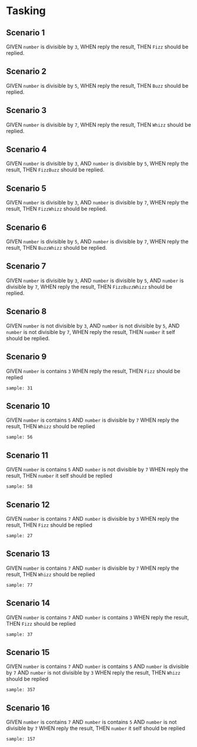 # Tasking

## Scenario 1
GIVEN `number` is divisible by `3`,
WHEN reply the result,
THEN `Fizz` should be replied.
 
## Scenario 2
GIVEN `number` is divisible by `5`,
WHEN reply the result,
THEN `Buzz` should be replied.
 
## Scenario 3
GIVEN `number` is divisible by `7`,
WHEN reply the result,
THEN `Whizz` should be replied.

## Scenario 4
GIVEN `number` is divisible by `3`,
AND `number` is divisible by `5`,
WHEN reply the result,
THEN `FizzBuzz` should be replied.

## Scenario 5
GIVEN `number` is divisible by `3`,
AND `number` is divisible by `7`,
WHEN reply the result,
THEN `FizzWhizz` should be replied.

## Scenario 6
GIVEN `number` is divisible by `5`,
AND `number` is divisible by `7`,
WHEN reply the result,
THEN `BuzzWhizz` should be replied.

## Scenario 7
GIVEN `number` is divisible by `3`,
AND `number` is divisible by `5`,
AND `number` is divisible by `7`,
WHEN reply the result,
THEN `FizzBuzzWhizz` should be replied.

## Scenario 8
GIVEN `number` is not divisible by `3`,
AND `number` is not divisible by `5`,
AND `number` is not divisible by `7`,
WHEN reply the result,
THEN `number` it self should be replied.

## Scenario 9

GIVEN `number` is contains `3`
WHEN reply the result,
THEN `Fizz` should be replied

`sample: 31`

## Scenario 10

GIVEN `number` is contains `5`
AND `number` is divisible by `7`
WHEN reply the result,
THEN `Whizz` should be replied

`sample: 56`

## Scenario 11

GIVEN `number` is contains `5`
AND `number` is not divisible by `7`
WHEN reply the result,
THEN `number` it self should be replied

`sample: 58`

## Scenario 12

GIVEN `number` is contains `7`
AND `number` is divisible by `3`
WHEN reply the result,
THEN `Fizz` should be replied

`sample: 27`

## Scenario 13

GIVEN `number` is contains `7`
AND `number` is divisible by `7`
WHEN reply the result,
THEN `Whizz` should be replied

`sample: 77`

## Scenario 14

GIVEN `number` is contains `7`
AND `number` is contains `3`
WHEN reply the result,
THEN `Fizz` should be replied

`sample: 37`

## Scenario 15

GIVEN `number` is contains `7`
AND `number` is contains `5`
AND `number` is divisible by `7`
AND `number` is not divisible by `3`
WHEN reply the result,
THEN `Whizz` should be replied

`sample: 357`

## Scenario 16

GIVEN `number` is contains `7`
AND `number` is contains `5`
AND `number` is not divisible by `7`
WHEN reply the result,
THEN `number` it self should be replied

`sample: 157`
